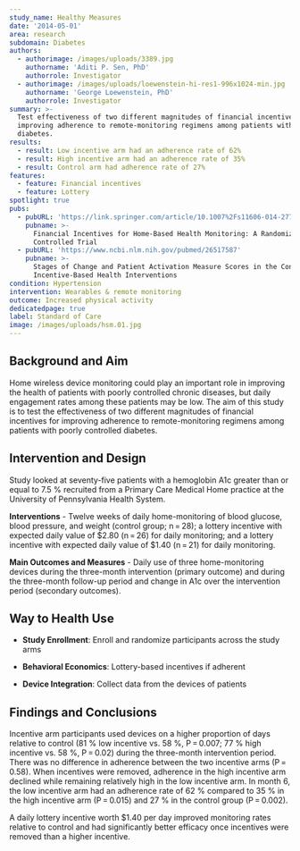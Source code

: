 ```yaml
---
study_name: Healthy Measures
date: '2014-05-01'
area: research
subdomain: Diabetes
authors:
  - authorimage: /images/uploads/3389.jpg
    authorname: 'Aditi P. Sen, PhD'
    authorrole: Investigator
  - authorimage: /images/uploads/loewenstein-hi-res1-996x1024-min.jpg
    authorname: 'George Loewenstein, PhD'
    authorrole: Investigator
summary: >-
  Test effectiveness of two different magnitudes of financial incentives for
  improving adherence to remote-monitoring regimens among patients with
  diabetes.
results:
  - result: Low incentive arm had an adherence rate of 62%
  - result: High incentive arm had an adherence rate of 35%
  - result: Control arm had adherence rate of 27%
features:
  - feature: Financial incentives
  - feature: Lottery
spotlight: true
pubs:
  - pubURL: 'https://link.springer.com/article/10.1007%2Fs11606-014-2778-0'
    pubname: >-
      Financial Incentives for Home-Based Health Monitoring: A Randomized
      Controlled Trial
  - pubURL: 'https://www.ncbi.nlm.nih.gov/pubmed/26517587'
    pubname: >-
      Stages of Change and Patient Activation Measure Scores in the Context of
      Incentive-Based Health Interventions
condition: Hypertension
intervention: Wearables & remote monitoring
outcome: Increased physical activity
dedicatedpage: true
label: Standard of Care 
image: /images/uploads/hsm.01.jpg
---
```

## Background and Aim

Home wireless device monitoring could play an important role in improving the health of patients with poorly controlled chronic diseases, but daily engagement rates among these patients may be low. The aim of this study is to test the effectiveness of two different magnitudes of financial incentives for improving adherence to remote-monitoring regimens among patients with poorly controlled diabetes.

## Intervention and Design

Study looked at seventy-five patients with a hemoglobin A1c greater than or equal to 7.5 % recruited from a Primary Care Medical Home practice at the University of Pennsylvania Health System.

**Interventions** - Twelve weeks of daily home-monitoring of blood glucose, blood pressure, and weight (control group; n = 28); a lottery incentive with expected daily value of $2.80 (n = 26) for daily monitoring; and a lottery incentive with expected daily value of $1.40 (n = 21) for daily monitoring. 

**Main Outcomes and Measures** - Daily use of three home-monitoring devices during the three-month intervention (primary outcome) and during the three-month follow-up period and change in A1c over the intervention period (secondary outcomes).

## Way to Health Use

- **Study Enrollment**: Enroll and randomize participants across the study arms

- **Behavioral Economics**: Lottery-based incentives if adherent

- **Device Integration**: Collect data from the devices of patients

## Findings and Conclusions

Incentive arm participants used devices on a higher proportion of days relative to control (81 % low incentive vs. 58 %, P = 0.007; 77 % high incentive vs. 58 %, P = 0.02) during the three-month intervention period. There was no difference in adherence between the two incentive arms (P = 0.58). When incentives were removed, adherence in the high incentive arm declined while remaining relatively high in the low incentive arm. In month 6, the low incentive arm had an adherence rate of 62 % compared to 35 % in the high incentive arm (P = 0.015) and 27 % in the control group (P = 0.002).

A daily lottery incentive worth $1.40 per day improved monitoring rates relative to control and had significantly better efficacy once incentives were removed than a higher incentive.
